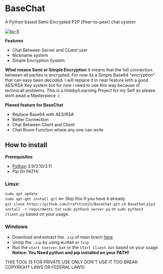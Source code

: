 # BaseChat
A Python based Semi-Encrypted P2P (Peer-to-peer) chat system

[![ko-fi](https://ko-fi.com/img/githubbutton_sm.svg)](https://ko-fi.com/X8X7MF230)


**Features**
* Chat Between Server and CLient user 
* Nickname system
* Simple Encryption System

**What means Semi or Simple Encryption**
It means that the full connection between all parties is encrypted.
For now its a Simple Base64 "encryption" that can easy been decoded.
I will replace it in near feature with a good AES/RSA Key system but for now
i need to use this way because of technicall problems.
This is a Hobby/Learning Project for my Self so please dont await a Masterpiece :)

**Planed feature for BaseChat**
* Replace Base64 with AES/RSA
* Better Connection
* Chat Between Client and Client
* Chat Room Function where any one can write

## How to install
**Prerequisites**  
* [Python](https://www.python.org/downloads) 3.9/3.10/3.11
* Pip (In PATH)
 
### Linux:
`sudo apt update`  
`sudo apt-get install git` <== Skip this if you have it already  
`git clone https://github.com/Crafttino21/BaseChat.git`
`cd BaseChat`
`pip3 install -r requirments.txt`
`sudo python3 server.py` or `sudo python3 client.py` based on your usage.
   
### Windows 
* Download and extract the `.zip` of main brach [here](https://github.com/Crafttino21/BaseChat/archive/refs/heads/main.zip)  
* Unzip the `.zip` by using `WinRAR` or `7zip`
* Run the `start Sverver.bat` or the `STart Client.bat` based on your usage
**Notice: You Need python and pip installed on your PATH!**
  
 

THIS TOOL IS FOR PRIVATE USE ONLY DON'T USE IT TOO BREAK COPYRIGHT LAWS OR FEDERAL LAWS!
